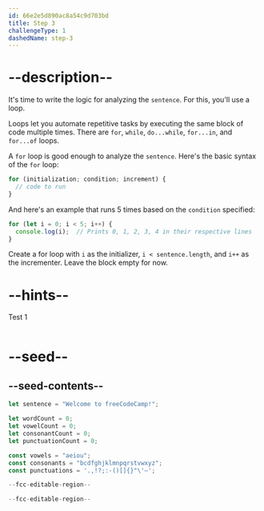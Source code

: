 ```yaml
---
id: 66e2e5d890ac8a54c9d703bd
title: Step 3
challengeType: 1
dashedName: step-3
---
```


# --description--

It's time to write the logic for analyzing the `sentence`. For this, you'll use a loop.

Loops let you automate repetitive tasks by executing the same block of code multiple times. There are `for`, `while`, `do...while`, `for...in`, and `for...of` loops.

A `for` loop is good enough to analyze the `sentence`. Here's the basic syntax of the `for` loop:

```js
for (initialization; condition; increment) {
  // code to run
}
```

And here's an example that runs 5 times based on the `condition` specified:

```js
for (let i = 0; i < 5; i++) {
  console.log(i);  // Prints 0, 1, 2, 3, 4 in their respective lines
}
```

Create a for loop with `i` as the initializer, `i < sentence.length`, and `i++` as the incrementer. Leave the block empty for now.

# --hints--

Test 1

```js

```

# --seed--

## --seed-contents--

```js
let sentence = "Welcome to freeCodeCamp!";

let wordCount = 0;
let vowelCount = 0;
let consonantCount = 0;
let punctuationCount = 0;

const vowels = "aeiou";
const consonants = "bcdfghjklmnpqrstvwxyz";
const punctuations = '.,!?;:-()[]{}"\'–';

--fcc-editable-region--

--fcc-editable-region--
```
